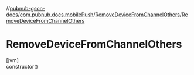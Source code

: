//[pubnub-gson-docs](../../../index.md)/[com.pubnub.docs.mobilePush](../index.md)/[RemoveDeviceFromChannelOthers](index.md)/[RemoveDeviceFromChannelOthers](-remove-device-from-channel-others.md)

# RemoveDeviceFromChannelOthers

[jvm]\
constructor()
